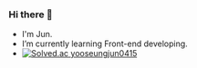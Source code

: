 ### Hi there 👋
- I'm Jun.
- I’m currently learning Front-end developing.
- [![Solved.ac
yooseungjun0415](http://mazassumnida.wtf/api/v2/generate_badge?boj=yooseungjun0415)](https://solved.ac/yooseungjun0415)

<!--
**SJJuunnY/SJJuunnY** is a ✨ _special_ ✨ repository because its `README.md` (this file) appears on your GitHub profile.

Here are some ideas to get you started:
- 🔭 I’m currently working on ...
- 🌱 I’m currently learning ...
- 👯 I’m looking to collaborate on ...
- 🤔 I’m looking for help with ...
- 💬 Ask me about ...
- 📫 How to reach me: ...
- 😄 Pronouns: ...
- ⚡ Fun fact: ...
-->

